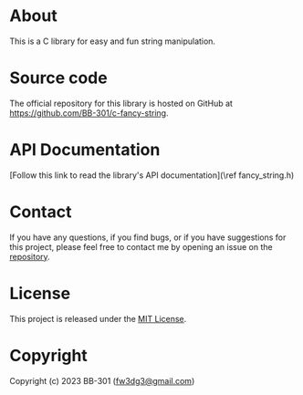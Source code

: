 <h1>About</h1>

<p>This is a C library for easy and fun string manipulation.</p>

<h1>Source code</h1>

<p>The official repository for this library is hosted on GitHub at <a href="https://github.com/BB-301/c-fancy-string" target="_blank">https://github.com/BB-301/c-fancy-string</a>.</p>

<h1>API Documentation</h1>

[Follow this link to read the library's API documentation](\ref fancy_string.h)

<h1>Contact</h1>

If you have any questions, if you find bugs, or if you have suggestions for this project, please feel free to contact me by opening an issue on the [repository](https://github.com/BB-301/c-fancy-string/issues).

<h1>License</h1>

This project is released under the <a target="_blank" href="https://github.com/BB-301/c-fancy-string/blob/master/LICENSE">MIT License</a>.

<h1>Copyright</h1>

Copyright (c) 2023 BB-301 (fw3dg3@gmail.com)